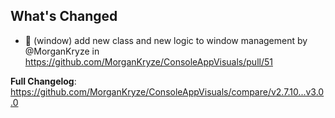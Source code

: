 ## What's Changed
* 🌟 (window) add new class and new logic to window management by @MorganKryze in https://github.com/MorganKryze/ConsoleAppVisuals/pull/51


**Full Changelog**: https://github.com/MorganKryze/ConsoleAppVisuals/compare/v2.7.10...v3.0.0